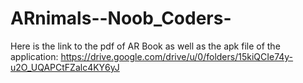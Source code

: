 # ARnimals--Noob_Coders-

Here is the link to the pdf of AR Book as well as the apk file of the application:
https://drive.google.com/drive/u/0/folders/15kiQCIe74y-u2O_UQAPCtFZalc4KY6yJ

